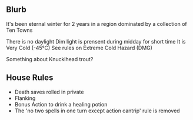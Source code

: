 
## Blurb

It's been eternal winter for 2 years in a region dominated by a collection of Ten Towns

There is no daylight
Dim light is prensent during midday for short time
It is Very Cold (-45°C)
	See rules on Extreme Cold Hazard (DMG)

Something about Knucklhead trout?


## House Rules
- Death saves rolled in private
- Flanking
- Bonus Action to drink a healing potion
- The 'no two spells in one turn except action cantrip' rule is removed

